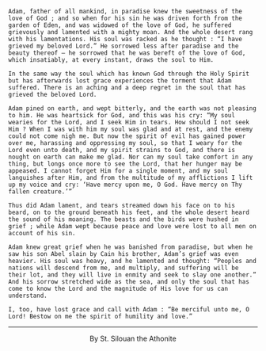 `Adam, father of all mankind, in paradise
knew the sweetness of the love of God ; and
so when for his sin he was driven forth from
the garden of Eden, and was widowed of the
love of God, he suffered grievously and
lamented with a mighty moan. And the whole
desert rang with his lamentations. His soul
was racked as he thought : “I have grieved
my beloved Lord.” He sorrowed less after
paradise and the beauty thereof – he
sorrowed that he was bereft of the love of
God, which insatiably, at every instant, draws
the soul to Him.`


`In the same way the soul which has known
God through the Holy Spirit but has
afterwards lost grace experiences the torment
that Adam suffered. There is an aching and a
deep regret in the soul that has grieved the
beloved Lord.`

`Adam pined on earth, and wept bitterly, and
the earth was not pleasing to him. He was
heartsick for God, and this was his cry:
“My soul wearies for the Lord, and I seek
Him in tears. How should I not seek Him ?
When I was with him my soul was glad and
at rest, and the enemy could not come nigh
me. But now the spirit of evil has gained
power over me, harassing and oppressing my
soul, so that I weary for the Lord even unto
death, and my spirit strains to God, and there
is nought on earth can make me glad. Nor can
my soul take comfort in any thing, but longs
once more to see the Lord, that her hunger
may be appeased. I cannot forget Him for a
single moment, and my soul languishes after
Him, and from the multitude of my afflictions
I lift up my voice and cry: ‘Have mercy upon
me, O God. Have mercy on Thy fallen
creature.’”`

`Thus did Adam lament, and tears streamed
down his face on to his beard, on to the
ground beneath his feet, and the whole desert
heard the sound of his moaning. The beasts
and the birds were hushed in grief ; while
Adam wept because peace and love were lost
to all men on account of his sin.`

`Adam knew great grief when he was banished
from paradise, but when he saw his son Abel
slain by Cain his brother, Adam’s grief was
even heavier. His soul was heavy, and he
lamented and thought: “Peoples and nations
will descend from me, and multiply, and
suffering will be their lot, and they will live in
enmity and seek to slay one another.”
And his sorrow stretched wide as the sea, and
only the soul that has come to know the Lord
and the magnitude of His love for us can
understand.`

`I, too, have lost grace and call with Adam :
“Be merciful unto me, O Lord! Bestow on me
the spirit of humility and love.”`

<hr>

<center>By St. Silouan the Athonite</center>
